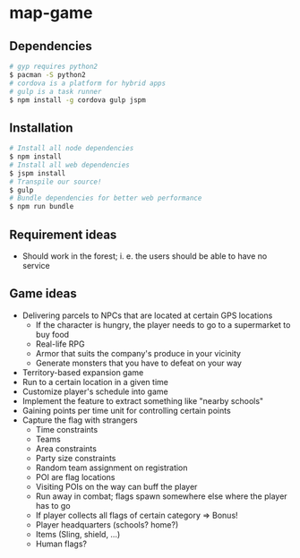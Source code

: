 # map-game
## Dependencies
```bash
# gyp requires python2
$ pacman -S python2
# cordova is a platform for hybrid apps
# gulp is a task runner
$ npm install -g cordova gulp jspm
```
## Installation
```bash
# Install all node dependencies
$ npm install
# Install all web dependencies
$ jspm install
# Transpile our source!
$ gulp
# Bundle dependencies for better web performance
$ npm run bundle
```
## Requirement ideas
- Should work in the forest; i. e. the users should be able to have no service
## Game ideas
- Delivering parcels to NPCs that are located at certain GPS locations
	- If the character is hungry, the player needs to go to a supermarket to buy food
	- Real-life RPG
	- Armor that suits the company's produce in your vicinity
	- Generate monsters that you have to defeat on your way
- Territory-based expansion game
- Run to a certain location in a given time
- Customize player's schedule into game
- Implement the feature to extract something like "nearby schools"
- Gaining points per time unit for controlling certain points
- Capture the flag with strangers
	- Time constraints
	- Teams
	- Area constraints
	- Party size constraints
	- Random team assignment on registration
	- POI are flag locations
	- Visiting POIs on the way can buff the player
	- Run away in combat; flags spawn somewhere else where the player has to go
	- If player collects all flags of certain category ⇒ Bonus!
	- Player headquarters (schools? home?)
	- Items (Sling, shield, …)
	- Human flags?
